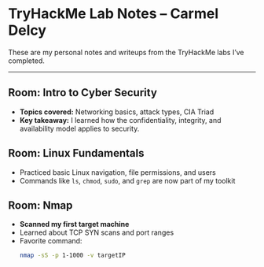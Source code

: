# TryHackMe Lab Notes – Carmel Delcy

These are my personal notes and writeups from the TryHackMe labs I’ve completed.

---

## Room: Intro to Cyber Security
- **Topics covered:** Networking basics, attack types, CIA Triad
- **Key takeaway:** I learned how the confidentiality, integrity, and availability model applies to security.

## Room: Linux Fundamentals
- Practiced basic Linux navigation, file permissions, and users
- Commands like `ls`, `chmod`, `sudo`, and `grep` are now part of my toolkit

## Room: Nmap
- **Scanned my first target machine**
- Learned about TCP SYN scans and port ranges
- Favorite command:  
  ```bash
  nmap -sS -p 1-1000 -v targetIP
